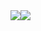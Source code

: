 <div style="display:flex;flex-wrap:nowrap;justify:center;align-content:center;" style="display:block;">
  <img style="max-width:420px;" src="https://raw.githubusercontent.com/mofengfs/mofengfs/main/assets/giphy.gif" />
  <img style="max-width:420px;" src="https://raw.githubusercontent.com/mofengfs/mofengfs/main/assets/giphy.gif" />
</div>
